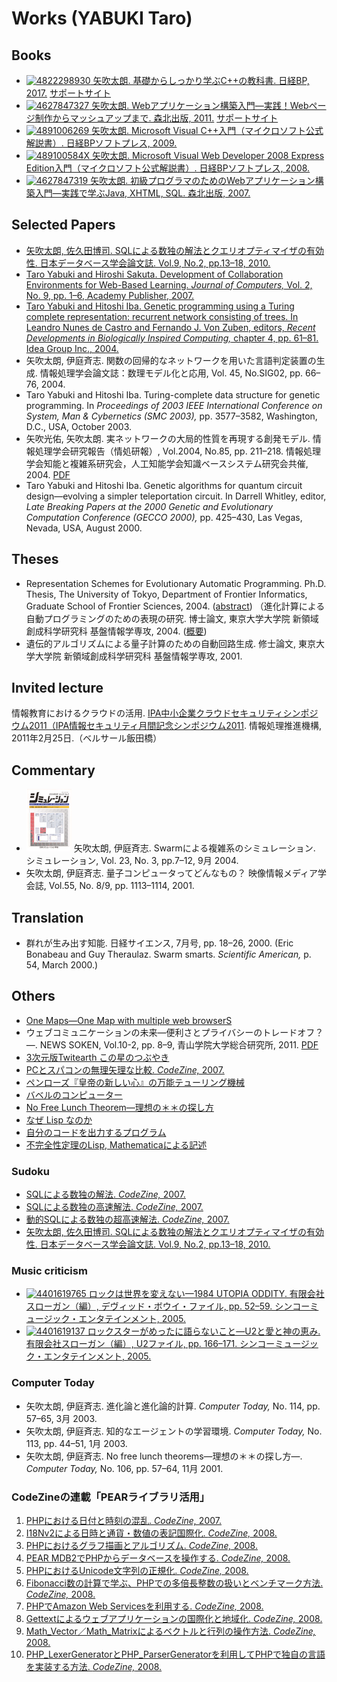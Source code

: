 # Works (YABUKI Taro)

## Books

* [![4822298930](https://images-fe.ssl-images-amazon.com/images/P/4822298930.09._SL75.jpg) 矢吹太朗. 基礎からしっかり学ぶC++の教科書. 日経BP, 2017.](https://www.amazon.co.jp/exec/obidos/ASIN/4822298930/inquisitor-22/) [サポートサイト](https://github.com/taroyabuki/cppbook2)
* [![4627847327](https://images-fe.ssl-images-amazon.com/images/P/4627847327.09._SL75.jpg) 矢吹太朗. Webアプリケーション構築入門&mdash;実践！Webページ制作からマッシュアップまで. 森北出版, 2011.](https://www.amazon.co.jp/exec/obidos/ASIN/4627847327/inquisitor-22/) [サポートサイト](https://taroyabuki.github.com/webbook2/)
* [![4891006269](https://images-fe.ssl-images-amazon.com/images/P/4891006269.09._SL75.jpg) 矢吹太朗. Microsoft Visual C++入門（マイクロソフト公式解説書）. 日経BPソフトプレス, 2009.](https://www.amazon.co.jp/exec/obidos/ASIN/4891006269/inquisitor-22/) 
* [![489100584X](https://images-fe.ssl-images-amazon.com/images/P/489100584X.09._SL75.jpg) 矢吹太朗. Microsoft Visual Web Developer 2008 Express Edition入門（マイクロソフト公式解説書）. 日経BPソフトプレス, 2008.](https://www.amazon.co.jp/exec/obidos/ASIN/489100584X/inquisitor-22/) 
* [![4627847319](https://images-fe.ssl-images-amazon.com/images/P/4627847319.09._SL75.jpg) 矢吹太朗. 初級プログラマのためのWebアプリケーション構築入門&mdash;実践で学ぶJava, XHTML, SQL. 森北出版, 2007.](https://www.amazon.co.jp/exec/obidos/ASIN/4627847319/inquisitor-22/) 

## Selected Papers

* [矢吹太朗, 佐久田博司. SQLによる数独の解法とクエリオプティマイザの有効性. 日本データベース学会論文誌. Vol.9, No.2, pp.13&ndash;18, 2010.](https://dbsj.org/journal/dbsj_journal/dbsj_journal_vol_9_no_2_13_18/)
* [Taro Yabuki and Hiroshi Sakuta. Development of Collaboration Environments for Web-Based Learning. *Journal of Computers,* Vol. 2, No. 9, pp. 1&ndash;6, Academy Publisher, 2007.](http://www.jcomputers.us/index.php?m=content&c=index&a=show&catid=85&id=1060)
* [Taro Yabuki and Hitoshi Iba. Genetic programming using a Turing complete representation: recurrent network
consisting of trees. In Leandro Nunes de Castro and Fernando J. Von Zuben, editors, *Recent Developments in Biologically Inspired Computing,* chapter 4, pp. 61&ndash;81. Idea Group Inc., 2004.](https://www.amazon.co.jp/exec/obidos/ASIN/1591403138/inquisitor-22/)
* 矢吹太朗, 伊庭斉志. 関数の回帰的なネットワークを用いた言語判定装置の生成. 情報処理学会論文誌：数理モデル化と応用, Vol. 45, No.SIG02, pp. 66&ndash;76, 2004.
* Taro Yabuki and Hitoshi Iba. Turing-complete data structure for genetic programming. In *Proceedings of 2003 IEEE International Conference on System, Man &amp; Cybernetics (SMC 2003),* pp. 3577&ndash;3582, Washington, D.C., USA, October 2003.
* 矢吹光佑, 矢吹太朗. 実ネットワークの大局的性質を再現する創発モデル. 情報処理学会研究報告（情処研報）, Vol.2004, No.85, pp. 211&ndash;218. 情報処理学会知能と複雑系研究会，人工知能学会知識ベースシステム研究会共催, 2004. [PDF](paper/2004-yabuki-emergent_model.pdf)
* Taro Yabuki and Hitoshi Iba. Genetic algorithms for quantum circuit design&mdash;evolving a simpler teleportation circuit. In Darrell Whitley, editor, *Late Breaking Papers at the 2000 Genetic and Evolutionary Computation Conference (GECCO 2000),* pp. 425&ndash;430, Las Vegas, Nevada, USA, August 2000.

## Theses

* Representation Schemes for Evolutionary Automatic Programming. Ph.D. Thesis, The University of Tokyo, Department of Frontier Informatics, Graduate School of Frontier Sciences, 2004. ([abstract](thesis/abstract_en.pdf)) （進化計算による自動プログラミングのための表現の研究. 博士論文, 東京大学大学院 新領域創成科学研究科 基盤情報学専攻, 2004. ([概要](thesis/abstract_ja.pdf))
* 遺伝的アルゴリズムによる量子計算のための自動回路生成. 修士論文, 東京大学大学院 新領域創成科学研究科 基盤情報学専攻, 2001.

## Invited lecture

情報教育におけるクラウドの活用. [IPA中小企業クラウドセキュリティシンポジウム2011（IPA情報セキュリティ月間記念シンポジウム2011](https://www.ipa.go.jp/about/press/20110209.html). 情報処理推進機構, 2011年2月25日.（ベルサール飯田橋）

## Commentary

* [<img src="https://github.com/taroyabuki/taroyabuki.github.io/raw/master/paper/simulation200409s.png" />](paper/simulation200409.jpg) 矢吹太朗, 伊庭斉志. Swarmによる複雑系のシミュレーション. シミュレーション, Vol. 23, No. 3, pp.7&ndash;12, 9月 2004.
* 矢吹太朗, 伊庭斉志. 量子コンピュータってどんなもの？ 映像情報メディア学会誌, Vol.55, No. 8/9, pp. 1113&ndash;1114, 2001.

## Translation

* 群れが生み出す知能. 日経サイエンス, 7月号, pp. 18&ndash;26, 2000. (Eric Bonabeau and Guy Theraulaz. Swarm smarts. *Scientific American,* p. 54, March 2000.)

## Others

* [One Maps&mdash;One Map with multiple web browserS](https://taroyabuki.github.io/OneMaps/)
* ウェブコミュニケーションの未来&mdash;便利さとプライバシーのトレードオフ？&mdash;. NEWS SOKEN, Vol.10-2, pp. 8&ndash;9, 青山学院大学総合研究所, 2011. [PDF](https://web.archive.org/web/20160827064912/http://www.ri.aoyama.ac.jp/shihan1/nsoken10-2.pdf)
* [3次元版Twitearth この星のつぶやき](http://blog.unfindable.net/archives/804)
* [PCとスパコンの無理矢理な比較. *CodeZine,* 2007.](https://web.archive.org/web/20080430221304/http://codezine.jp:80/a/article/aid/1910.aspx)
* [ペンローズ『皇帝の新しい心』の万能テューリング機械](https://github.com/taroyabuki/penrose_utm)
* [バベルのコンピューター](http://blog.unfindable.net/archives/268)
* [No Free Lunch Theorem&mdash;理想の＊＊の探し方](docs/no_free_lunch.pdf)
* [なぜ Lisp なのか](docs/why_lisp.md)
* [自分のコードを出力するプログラム](docs/self.md)
* [不完全性定理のLisp, Mathematicaによる記述](https://taroyabuki.github.io/docs/unknowable/)

### Sudoku

* [SQLによる数独の解法. *CodeZine,* 2007.](https://web.archive.org/web/20080504051222/http://codezine.jp:80/a/article/aid/1627.aspx)
* [SQLによる数独の高速解法. *CodeZine,* 2007.](https://web.archive.org/web/20080504051458/http://codezine.jp:80/a/article/aid/1628.aspx)
* [動的SQLによる数独の超高速解法. *CodeZine,* 2007.](https://web.archive.org/web/20080720073431/http://codezine.jp:80/a/article/aid/1629.aspx)
* [矢吹太朗, 佐久田博司. SQLによる数独の解法とクエリオプティマイザの有効性. 日本データベース学会論文誌. Vol.9, No.2, pp.13&ndash;18, 2010.](https://dbsj.org/journal/dbsj_journal/dbsj_journal_vol_9_no_2_13_18/)

### Music criticism

* [![4401619765](https://images-fe.ssl-images-amazon.com/images/P/4401619765.09._SL75.jpg) ロックは世界を変えない&mdash;1984 UTOPIA ODDITY. 有限会社スローガン（編）, デヴィッド・ボウイ・ファイル, pp. 52&ndash;59. シンコーミュージック・エンタテインメント, 2005.](https://www.amazon.co.jp/exec/obidos/ASIN/4401619765/inquisitor-22/) 
* [![4401619137](https://images-fe.ssl-images-amazon.com/images/P/4401619137.09._SL75.jpg) ロックスターがめったに語らないこと&mdash;U2と愛と神の恵み. 有限会社スローガン（編）, U2ファイル, pp. 166&ndash;171. シンコーミュージック・エンタテインメント, 2005.](https://www.amazon.co.jp/exec/obidos/ASIN/4401619137/inquisitor-22/) 

### Computer Today

* 矢吹太朗, 伊庭斉志. 進化論と進化論的計算. *Computer Today,* No. 114, pp. 57&ndash;65, 3月 2003.
* 矢吹太朗, 伊庭斉志. 知的なエージェントの学習環境. *Computer Today,* No. 113, pp. 44&ndash;51, 1月 2003.
* 矢吹太朗, 伊庭斉志. No free lunch theorems&mdash;理想の＊＊の探し方&mdash;. *Computer Today,* No. 106, pp. 57&ndash;64, 11月 2001.

### CodeZineの連載「PEARライブラリ活用」

1. [PHPにおける日付と時刻の混乱. *CodeZine,* 2007.](https://codezine.jp/article/detail/1816)
1. [I18Nv2による日時と通貨・数値の表記国際化. *CodeZine,* 2008.](https://codezine.jp/article/detail/2311)
1. [PHPにおけるグラフ描画とアルゴリズム. *CodeZine,* 2008.](https://codezine.jp/article/detail/2418)
1. [PEAR MDB2でPHPからデータベースを操作する. *CodeZine,* 2008.](https://codezine.jp/article/detail/2480)
1. [PHPにおけるUnicode文字列の正規化. *CodeZine,* 2008.](https://codezine.jp/article/detail/2668)
1. [Fibonacci数の計算で学ぶ、PHPでの多倍長整数の扱いとベンチマーク方法. *CodeZine,* 2008.](https://codezine.jp/article/detail/2807)
1. [PHPでAmazon Web Servicesを利用する. *CodeZine,* 2008.](https://codezine.jp/article/detail/2902)
1. [Gettextによるウェブアプリケーションの国際化と地域化. *CodeZine,* 2008.](https://codezine.jp/article/detail/3040)
1. [Math_Vector／Math_Matrixによるベクトルと行列の操作方法. *CodeZine,* 2008.](https://codezine.jp/article/detail/3162)
1. [PHP_LexerGeneratorとPHP_ParserGeneratorを利用してPHPで独自の言語を実装する方法. *CodeZine,* 2008.](https://codezine.jp/article/detail/3319)